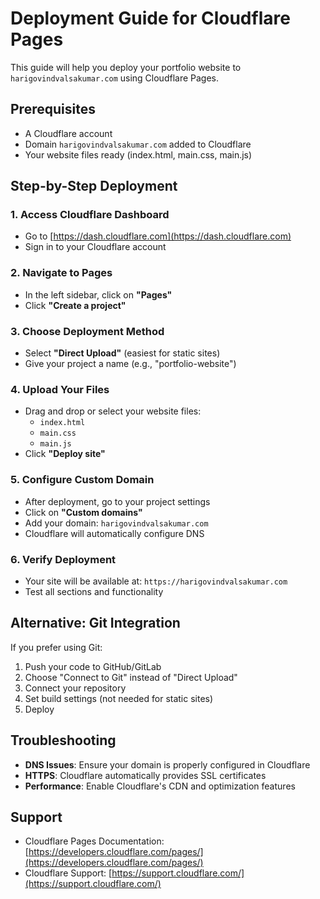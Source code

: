 # Deployment Guide for Cloudflare Pages

This guide will help you deploy your portfolio website to `harigovindvalsakumar.com` using Cloudflare Pages.

## Prerequisites
- A Cloudflare account
- Domain `harigovindvalsakumar.com` added to Cloudflare
- Your website files ready (index.html, main.css, main.js)

## Step-by-Step Deployment

### 1. Access Cloudflare Dashboard
- Go to [https://dash.cloudflare.com](https://dash.cloudflare.com)
- Sign in to your Cloudflare account

### 2. Navigate to Pages
- In the left sidebar, click on **"Pages"**
- Click **"Create a project"**

### 3. Choose Deployment Method
- Select **"Direct Upload"** (easiest for static sites)
- Give your project a name (e.g., "portfolio-website")

### 4. Upload Your Files
- Drag and drop or select your website files:
  - `index.html`
  - `main.css`
  - `main.js`
- Click **"Deploy site"**

### 5. Configure Custom Domain
- After deployment, go to your project settings
- Click on **"Custom domains"**
- Add your domain: `harigovindvalsakumar.com`
- Cloudflare will automatically configure DNS

### 6. Verify Deployment
- Your site will be available at: `https://harigovindvalsakumar.com`
- Test all sections and functionality

## Alternative: Git Integration

If you prefer using Git:
1. Push your code to GitHub/GitLab
2. Choose "Connect to Git" instead of "Direct Upload"
3. Connect your repository
4. Set build settings (not needed for static sites)
5. Deploy

## Troubleshooting

- **DNS Issues**: Ensure your domain is properly configured in Cloudflare
- **HTTPS**: Cloudflare automatically provides SSL certificates
- **Performance**: Enable Cloudflare's CDN and optimization features

## Support
- Cloudflare Pages Documentation: [https://developers.cloudflare.com/pages/](https://developers.cloudflare.com/pages/)
- Cloudflare Support: [https://support.cloudflare.com/](https://support.cloudflare.com/)

